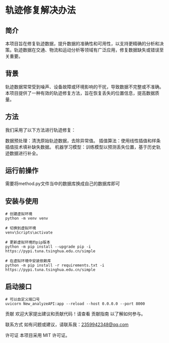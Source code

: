 # 轨迹修复解决办法
## 简介
本项目旨在修复轨迹数据，提升数据的准确性和可用性，以支持更精确的分析和决策。轨迹数据在交通、物流和运动分析等领域有广泛应用，修复数据缺失或错误至关重要。

## 背景
轨迹数据常常受到噪声、设备故障或环境影响的干扰，导致数据不完整或不准确。本项目提供了一种有效的轨迹修复方法，旨在恢复丢失的位置信息，提高数据质量。

## 方法
我们采用了以下方法进行轨迹修复：

数据预处理：清洗原始轨迹数据，去除异常值。
插值算法：使用线性插值和样条插值技术填补缺失数据。
机器学习模型：训练模型以预测丢失位置，基于历史轨迹数据进行补全。
## 运行前操作
需要将method.py文件当中的数据库换成自己的数据库即可

## 安装与使用
~~~
# 创建虚拟环境
python -m venv venv

# 切换到虚拟环境
venv\Scripts\activate

# 更新虚拟环境的pip版本
python -m pip install --upgrade pip -i https://pypi.tuna.tsinghua.edu.cn/simple

# 在虚拟环境中安装依赖库
python -m pip install -r requirements.txt -i https://pypi.tuna.tsinghua.edu.cn/simple
~~~
## 启动接口
~~~
# 可以自定义端口号
uvicorn New_analyzeAPI:app --reload --host 0.0.0.0 --port 8000
~~~

贡献
欢迎大家提出建议和贡献代码！请查看 贡献指南 以了解如何参与。

联系方式
如有问题或建议，请联系我：2359942348@qq.com

许可证
本项目采用 MIT 许可证。
